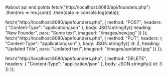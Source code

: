 #about api end points
fetch("http://localhost:8080/api/founders.php")
  .then(res => res.json())
  .then(data => console.log(data));

fetch("http://localhost:8080/api/founders.php", {
  method: "POST",
  headers: { "Content-Type": "application/json" },
  body: JSON.stringify({
    heading: "New Founder",
    para: "Some text",
    imageurl: "/images/new.jpg"
  })
});
fetch("http://localhost:8080/api/founders.php", {
  method: "PUT",
  headers: { "Content-Type": "application/json" },
  body: JSON.stringify({
    id: 2,
    heading: "Updated Title",
    para: "Updated text",
    imageurl: "/images/updated.jpg"
  })
});

fetch("http://localhost:8080/api/founders.php", {
  method: "DELETE",
  headers: { "Content-Type": "application/json" },
  body: JSON.stringify({ id: 3 })
});
